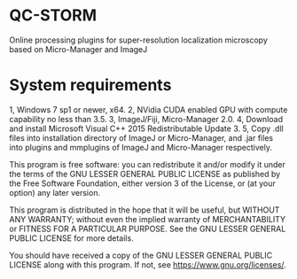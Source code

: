 # QC-STORM
Online processing plugins for super-resolution localization microscopy based on Micro-Manager and ImageJ

# System requirements
1, Windows 7 sp1 or newer, x64.
2, NVidia CUDA enabled GPU with compute capability no less than 3.5.
3, ImageJ/Fiji, Micro-Manager 2.0.
4, Download and install Microsoft Visual C++ 2015 Redistributable Update 3.
5, Copy .dll files into installation directory of ImageJ or Micro-Manager, and .jar files into plugins and mmplugins of ImageJ and Micro-Manager respectively.



This program is free software: you can redistribute it and/or modify it under the terms of the GNU LESSER GENERAL PUBLIC LICENSE as published by the Free Software Foundation, either version 3 of the License, or (at your option) any later version.

This program is distributed in the hope that it will be useful, but WITHOUT ANY WARRANTY; without even the implied warranty of
MERCHANTABILITY or FITNESS FOR A PARTICULAR PURPOSE.  See the GNU LESSER GENERAL PUBLIC LICENSE for more details.

You should have received a copy of the GNU LESSER GENERAL PUBLIC LICENSE along with this program.  If not, see <https://www.gnu.org/licenses/>.
